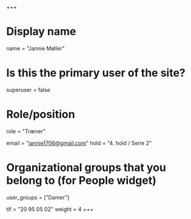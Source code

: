 +++
# Display name
name = "Jannie Møller"

# Is this the primary user of the site?
superuser = false

# Role/position
role = "Træner"

email = "jannie1706@gmail.com"
hold = "4. hold / Serie 2"
# Organizational groups that you belong to (for People widget)
user_groups = ["Damer"]

tlf = "20 95 05 02"
weight = 4
+++

